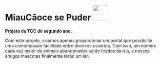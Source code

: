 # MiauCãoce se Puder <img src="https://user-images.githubusercontent.com/48127848/69908506-b7ba1000-13c9-11ea-8627-6bfc721394fa.png" height="50" width="50" />


**Projeto de TCC do segundo ano.**


Com este projeto, visamos apenas proporcionar um portal que possibilite uma comunicação facilitada entre diversos usuários. Com isso, um número cada vez maior de animais abandonados serão tirados da rua, e nossos amigos mascotes finalmente terão um lar.
